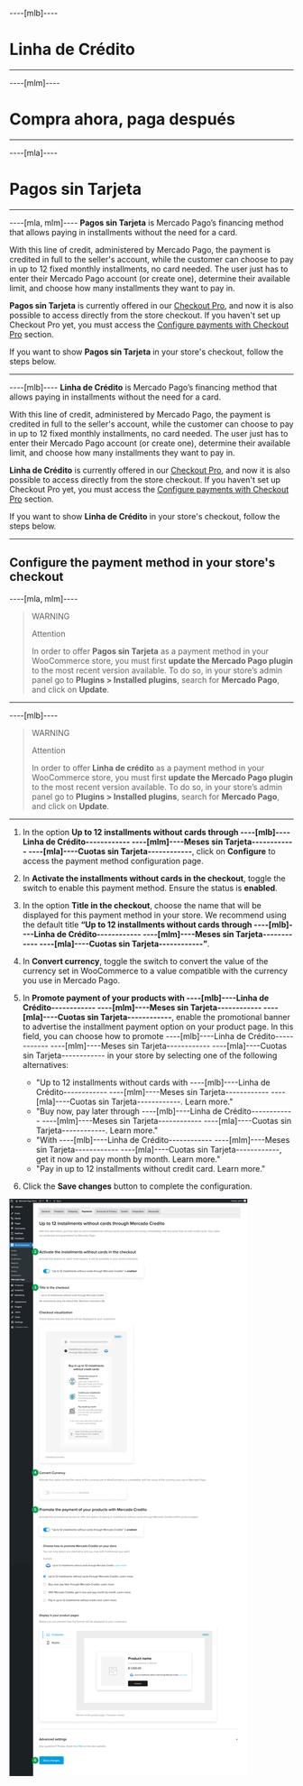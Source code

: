 ----[mlb]----
# Linha de Crédito

------------
----[mlm]----
# Compra ahora, paga después

------------
----[mla]----
# Pagos sin Tarjeta

------------
----[mla, mlm]----
**Pagos sin Tarjeta** is Mercado Pago’s financing method that allows paying in installments without the need for a card.

With this line of credit, administered by Mercado Pago, the payment is credited in full to the seller's account, while the customer can choose to pay in up to 12 fixed monthly installments, no card needed. The user just has to enter their Mercado Pago account (or create one), determine their available limit, and choose how many installments they want to pay in.
 
**Pagos sin Tarjeta** is currently offered in our [Checkout Pro](/developers/en/docs/checkout-pro/landing), and now it is also possible to access directly from the store checkout. If you haven't set up Checkout Pro yet, you must access the [Configure payments with Checkout Pro](/developers/en/docs/woocommerce/payments-configuration/checkout-pro) section.

If you want to show **Pagos sin Tarjeta** in your store's checkout, follow the steps below.

------------
----[mlb]----
**Linha de Crédito** is Mercado Pago’s financing method that allows paying in installments without the need for a card.

With this line of credit, administered by Mercado Pago, the payment is credited in full to the seller's account, while the customer can choose to pay in up to 12 fixed monthly installments, no card needed. The user just has to enter their Mercado Pago account (or create one), determine their available limit, and choose how many installments they want to pay in.
 
**Linha de Crédito** is currently offered in our [Checkout Pro](/developers/en/docs/checkout-pro/landing), and now it is also possible to access directly from the store checkout. If you haven't set up Checkout Pro yet, you must access the [Configure payments with Checkout Pro](/developers/en/docs/woocommerce/payments-configuration/checkout-pro) section.

If you want to show **Linha de Crédito** in your store's checkout, follow the steps below.

------------
## Configure the payment method in your store's checkout
----[mla, mlm]----
> WARNING
>
> Attention
>
> In order to offer **Pagos sin Tarjeta** as a payment method in your WooCommerce store, you must first **update the Mercado Pago plugin** to the most recent version available. To do so, in your store’s admin panel go to **Plugins > Installed plugins**, search for **Mercado Pago**, and click on **Update**.

------------
----[mlb]----
> WARNING
>
> Attention
>
> In order to offer **Linha de crédito** as a payment method in your WooCommerce store, you must first **update the Mercado Pago plugin** to the most recent version available. To do so, in your store’s admin panel go to **Plugins > Installed plugins**, search for **Mercado Pago**, and click on **Update**.

------------
1. In the option **Up to 12 installments without cards through ----[mlb]----Linha de Crédito------------ ----[mlm]----Meses sin Tarjeta------------ ----[mla]----Cuotas sin Tarjeta------------**, click on **Configure** to access the payment method configuration page.
2. In **Activate the installments without cards in the checkout**, toggle the switch to enable this payment method. Ensure the status is **enabled**.
3. In the option **Title in the checkout**, choose the name that will be displayed for this payment method in your store. We recommend using the default title **“Up to 12 installments without cards through ----[mlb]----Linha de Crédito------------ ----[mlm]----Meses sin Tarjeta------------ ----[mla]----Cuotas sin Tarjeta------------”**.
4. In **Convert currency**, toggle the switch to convert the value of the currency set in WooCommerce to a value compatible with the currency you use in Mercado Pago.
5. In **Promote payment of your products with ----[mlb]----Linha de Crédito------------ ----[mlm]----Meses sin Tarjeta------------ ----[mla]----Cuotas sin Tarjeta------------**, enable the promotional banner to advertise the installment payment option on your product page. In this field, you can choose how to promote ----[mlb]----Linha de Crédito------------ ----[mlm]----Meses sin Tarjeta------------ ----[mla]----Cuotas sin Tarjeta------------ in your store by selecting one of the following alternatives:

    - "Up to 12 installments without cards with ----[mlb]----Linha de Crédito------------ ----[mlm]----Meses sin Tarjeta------------ ----[mla]----Cuotas sin Tarjeta------------. Learn more."
    - "Buy now, pay later through ----[mlb]----Linha de Crédito------------ ----[mlm]----Meses sin Tarjeta------------ ----[mla]----Cuotas sin Tarjeta------------. Learn more."
    - "With ----[mlb]----Linha de Crédito------------ ----[mlm]----Meses sin Tarjeta------------ ----[mla]----Cuotas sin Tarjeta------------, get it now and pay month by month. Learn more."
    - "Pay in up to 12 installments without credit card. Learn more."

6. Click the **Save changes** button to complete the configuration.

![woo-credits-admin-pt](/images/woocomerce/credits-woo-2-en.png)